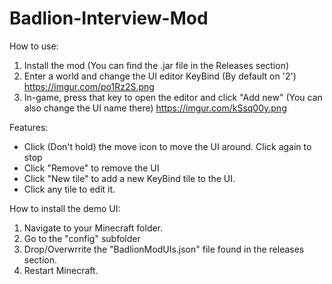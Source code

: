 # Badlion-Interview-Mod
How to use:
1.  Install the mod (You can find the .jar file in the Releases section)
2.  Enter a world and change the UI editor KeyBind (By default on '2')
https://imgur.com/po1Rz2S.png
3.  In-game, press that key to open the editor and click "Add new" (You can also change the UI name there)
https://imgur.com/kSsq00y.png

Features:
- Click (Don't hold) the move icon to move the UI around. Click again to stop
- Click "Remove" to remove the UI
- Click "New tile" to add a new KeyBind tile to the UI.
- Click any tile to edit it.

How to install the demo UI:
1.  Navigate to your Minecraft folder.
2.  Go to the "config" subfolder
3.  Drop/Overwrrite the "BadlionModUIs.json" file found in the releases section.
4.  Restart Minecraft.
